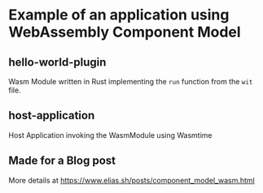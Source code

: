 # Example of an application using WebAssembly Component Model 

## hello-world-plugin

Wasm Module written in Rust implementing the `run` function from the `wit` file.

## host-application

Host Application invoking the WasmModule using Wasmtime

## Made for a Blog post

More details at https://www.elias.sh/posts/component_model_wasm.html
